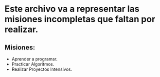 # Este archivo va a representar las misiones incompletas que faltan por realizar.

## Misiones:

* Aprender a programar.
* Practicar Algoritmos.
* Realizar Proyectos Intensivos.